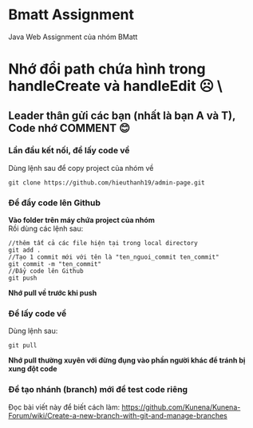 # Bmatt Assignment
Java Web Assignment của nhóm BMatt
# Nhớ đổi path chứa hình trong handleCreate và handleEdit &#9785; \
## Leader thân gửi các bạn (nhất là bạn A và T), Code nhớ COMMENT &#128522;
### Lần đầu kết nối, để lấy code về
Dùng lệnh sau để copy project của nhóm về
```
git clone https://github.com/hieuthanh19/admin-page.git
```


### Để đẩy code lên Github
**Vào folder trên máy chứa project của nhóm** \
Rồi dùng các lệnh sau:
```
//thêm tất cả các file hiện tại trong local directory 
git add .
//Tạo 1 commit mới với tên là "ten_nguoi_commit ten_commit"
git commit -m "ten_commit"
//Đẩy code lên Github
git push
```
**Nhớ pull về trước khi push**

### Để lấy code về
Dùng lệnh sau: 
```
git pull
```
**Nhớ pull thường xuyên với đừng đụng vào phần người khác để tránh bị xung đột code**
### Để tạo nhánh (branch) mới để test code riêng
Đọc bài viết này để biết cách làm: 
https://github.com/Kunena/Kunena-Forum/wiki/Create-a-new-branch-with-git-and-manage-branches
